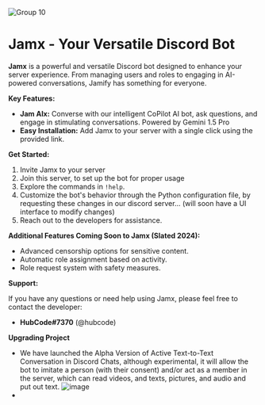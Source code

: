 ![Group 10](https://github.com/user-attachments/assets/ae4edbfe-416a-494e-aa02-2ed1147d2467)
# Jamx - Your Versatile Discord Bot
**Jamx** is a powerful and versatile Discord bot designed to enhance your server experience. From managing users and roles to engaging in AI-powered conversations, Jamify has something for everyone.

**Key Features:**

* **Jam AIx:** Converse with our intelligent CoPilot AI bot, ask questions, and engage in stimulating conversations. Powered by Gemini 1.5 Pro
* **Easy Installation:** Add Jamx to your server with a single click using the provided link.

**Get Started:**

1. Invite Jamx to your server
2. Join this server, to set up the bot for proper usage 
3. Explore the commands in `!help`.
4. Customize the bot's behavior through the Python configuration file, by requesting these changes in our discord server... (will soon have a UI interface to modify changes)
5. Reach out to the developers for assistance.


**Additional Features Coming Soon to Jamx (Slated 2024):**

* Advanced censorship options for sensitive content.
* Automatic role assignment based on activity.
* Role request system with safety measures.

**Support:**

If you have any questions or need help using Jamx, please feel free to contact the developer:

* **HubCode#7370** (@hubcode)

**Upgrading Project**
* We have launched the Alpha Version of Active Text-to-Text Conversation in Discord Chats, although experimental, it will allow the bot to imitate a person (with their consent) and/or act as a member in the server, which can read videos, and texts, pictures, and audio and put out text. ![image](https://github.com/user-attachments/assets/0d23e962-3c3d-4d51-a833-33b254e2168a)
* 
